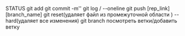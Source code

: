 STATUS
 git add
 git commit -m''
 git log / --oneline
 git push [rep_link] [branch_name]
 git reset(удаляет файл из промежуточной области ) --hard(удаляет все изменения)
  git branch посмотреть ветки/добавить ветку 
  